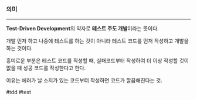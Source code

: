### 의미
---
**Test-Driven Development**의 약자로 **테스트 주도 개발**이라는 뜻이다.

개발 먼저 하고 나중에 테스트를 하는 것이 아니라
테스트 코드를 먼저 작성하고 개발을 하는 것이다.

흥미로운 부분은 테스트 코드를 작성할 때, 실패코드부터 작성하여 더 이상 작성할 것이 없을 때 성공 코드를 작성한다고 한다.

이유는 에러가 날 소지가 있는 코드부터 작성하면 코드가 깔끔해진다는 것.

#tdd
#test